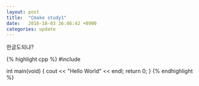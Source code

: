 ```yaml
---
layout: post
title:  "Cmake study1"
date:   2016-10-03 16:46:42 +0900
categories: update
---
```

한글도되냐?

{% highlight cpp %}
#include <iostream>

int main(void)
{
    cout << "Hello World" << endl;
    return 0;
}
{% endhighlight %}